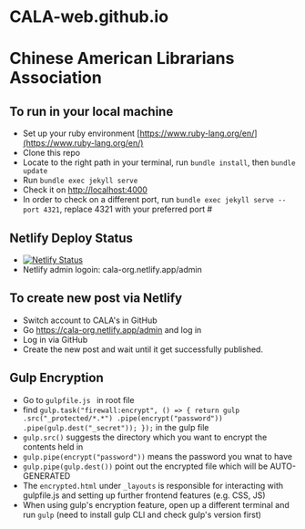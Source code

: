 # CALA-web.github.io
# Chinese American Librarians Association

## To run in your local machine
  + Set up your ruby environment [https://www.ruby-lang.org/en/](https://www.ruby-lang.org/en/)
  + Clone this repo
  + Locate to the right path in your terminal, run `bundle install`, then `bundle update`
  + Run `bundle exec jekyll serve`
  + Check it on [http://localhost:4000](http://localhost:4000)
  + In order to check on a different port, run `bundle exec jekyll serve --port 4321`, replace 4321 with your preferred port #
  
 ## Netlify Deploy Status
 + [![Netlify Status](https://api.netlify.com/api/v1/badges/26329b40-e493-495d-86ac-d52f2169c8bd/deploy-status)](https://app.netlify.com/sites/cala-org/deploys)
 + Netlify admin logoin: cala-org.netlify.app/admin
 
 ## To create new post via Netlify
 + Switch account to CALA's in GitHub
 + Go https://cala-org.netlify.app/admin and log in
 + Log in via GitHub
 + Create the new post and wait until it get successfully published.

## Gulp Encryption
  + Go to `gulpfile.js ` in root file
  + find `gulp.task("firewall:encrypt", () => {
    return gulp
      .src("_protected/*.*")
      .pipe(encrypt("password"))
      .pipe(gulp.dest("_secret"));
    });` in the gulp file
  + `gulp.src()` suggests the directory which you want to encrypt the contents held in
  + `gulp.pipe(encrypt("password"))` means the password you wnat to have
  + `gulp.pipe(gulp.dest())` point out the encrypted file which will be AUTO-GENERATED
  + The `encrypted.html` under `_layouts` is responsible for interacting with gulpfile.js and setting up further frontend features (e.g. CSS, JS)
  + When using gulp's encryption feature, open up a different terminal and run `gulp` (need to install gulp CLI and check gulp's version first)
